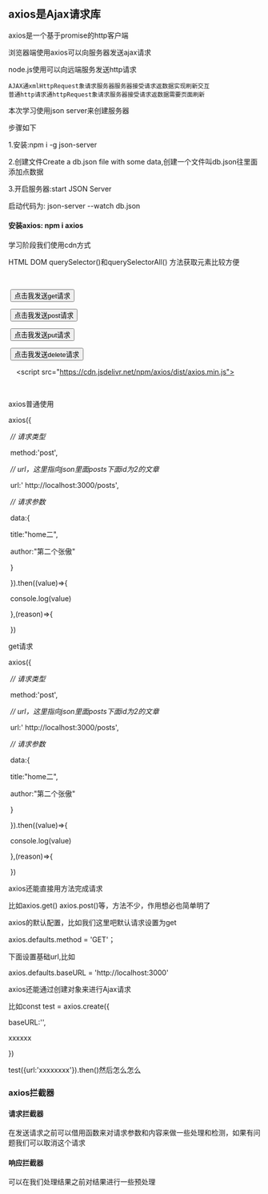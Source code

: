 ## axios是Ajax请求库

axios是一个基于promise的http客户端

浏览器端使用axios可以向服务器发送ajax请求

node.js使用可以向远端服务发送http请求

```
AJAX通xmlHttpRequest象请求服务器服务器接受请求返数据实现刷新交互
普通http请求通httpRequest象请求服务器接受请求返数据需要页面刷新
```



本次学习使用json server来创建服务器

步骤如下

1.安装:npm i -g json-server

2.创建文件Create a db.json file with some data,创建一个文件叫db.json往里面添加点数据

3.开启服务器:start JSON Server

启动代码为:  json-server --watch db.json





#### 安装axios:  npm i axios

学习阶段我们使用cdn方式

<script src="网络地址"></script>





HTML DOM querySelector()和querySelectorAll() 方法获取元素比较方便

<body>

    <div>

​    <button>点击我发送get请求</button>

​    <button>点击我发送post请求</button>

​    <button>点击我发送put请求</button>

​    <button>点击我发送delete请求</button>

  </div>

  *<!-- cdn方式引入axios -->*

    <script src="https://cdn.jsdelivr.net/npm/axios/dist/axios.min.js"></script> 

    <script>

​    const btns = document.querySelectorAll('button')

​    console.log(btns)

  </script>

</body>



axios普通使用

 axios({

​        *// 请求类型*

​        method:'post',

​        *// url，这里指向json里面posts下面id为2的文章*

​        url:' http://localhost:3000/posts',

​        *// 请求参数*

​        data:{

​          title:"home二",

​          author:"第二个张傲"

​        }



​      }).then((value)=>{

​        console.log(value)

​      },(reason)=>{



​      })





get请求

 axios({

​        *// 请求类型*

​        method:'post',

​        *// url，这里指向json里面posts下面id为2的文章*

​        url:' http://localhost:3000/posts',

​        *// 请求参数*

​        data:{

​          title:"home二",

​          author:"第二个张傲"

​        }



​      }).then((value)=>{

​        console.log(value)

​      },(reason)=>{



​      })



axios还能直接用方法完成请求

比如axios.get()         axios.post()等，方法不少，作用想必也简单明了





axios的默认配置，比如我们这里吧默认请求设置为get

axios.defaults.method = 'GET'；

下面设置基础url,比如

axios.defaults.baseURL = 'http://localhost:3000'



axios还能通过创建对象来进行Ajax请求

比如const test = axios.create({

baseURL:'',

xxxxxx

})

test({url:'xxxxxxxx'}).then()然后怎么怎么





### axios拦截器

#### 请求拦截器

在发送请求之前可以借用函数来对请求参数和内容来做一些处理和检测，如果有问题我们可以取消这个请求

#### 响应拦截器

可以在我们处理结果之前对结果进行一些预处理

